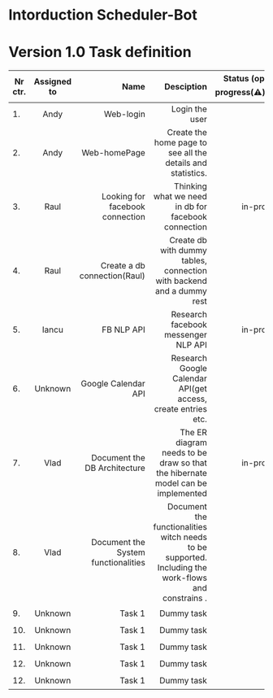 # Intorduction Scheduler-Bot


# Version 1.0 Task definition 


| Nr ctr.  |               Assigned to      |                 Name                           | Desciption                                                                |  Status (open(:hourglass:)/in-progress(:warning:)/done(:heavy_check_mark:) |
| -------- |:------------------------------:| ----------------------------------------------:| -------------------------------------------------------------------------:|---------------------------------------------------------------------------:|
| 1.       |          Andy                  | Web-login                     | Login the user                                      | done(:heavy_check_mark:)                                                          |
| 2.       |         Andy                   | Web-homePage                       | Create the home page to see all the details and statistics.                                    | open :hourglass:                                                          |
| 3.       |         Raul                   | Looking for facebook connection           | Thinking what we need in db for facebook connection   | in-progress(:warning:)                                                          |
| 4.       |         Raul                   | Create a db connection(Raul)                        | Create db with dummy tables, connection with backend and a dummy rest                                       | open :hourglass:                                                          |
| 5.       |         Iancu                  | FB NLP API                        | Research facebook messenger NLP API                                     | in-progress(:warning:)                                                          |
| 6.       |         Unknown                | Google Calendar API                        | Research Google Calendar API(get access, create entries etc.                                      | open :hourglass:                                                          |
| 7.       |         Vlad                   | Document the DB Architecture                       | The ER diagram needs to be draw so that the hibernate model can be implemented           | in-progress(:warning:)                                                         |
| 8.       |         Vlad                   | Document the System functionalities                       | Document the functionalities witch needs to be supported. Including the work-flows and constrains . | open :hourglass:                                                          |
| 9.       |         Unknown                | Task 1                        | Dummy task                                      | open :hourglass:                                                          |
| 10.       |         Unknown               | Task 1                        | Dummy task                                      | open :hourglass:                                                          |
| 11.       |         Unknown               | Task 1                        | Dummy task                                      | open :hourglass:                                                          |
| 12.       |         Unknown               | Task 1                        | Dummy task                                      | open :hourglass:                                                          |
| 12.       |         Unknown               | Task 1                        | Dummy task                                      | open :hourglass:                                                          |
